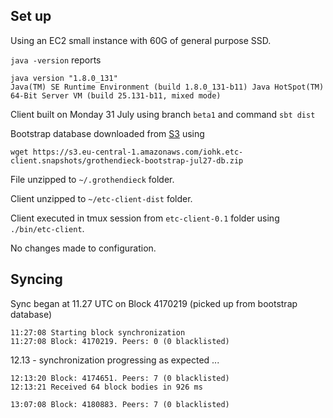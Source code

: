 ## Set up 

Using an EC2 small instance with 60G of general purpose SSD. 

`java -version` reports 

```
java version "1.8.0_131" 
Java(TM) SE Runtime Environment (build 1.8.0_131-b11) Java HotSpot(TM) 64-Bit Server VM (build 25.131-b11, mixed mode)
```
Client built on Monday 31 July using branch `beta1` and command `sbt dist`

Bootstrap database downloaded from [S3](https://github.com/input-output-hk/etc-client/wiki/Install-Client-on-Linux-Using-Bootstrap-Chain-Database) using 

`wget https://s3.eu-central-1.amazonaws.com/iohk.etc-client.snapshots/grothendieck-bootstrap-jul27-db.zip`

File unzipped to `~/.grothendieck` folder. 

Client unzipped to `~/etc-client-dist` folder.

Client executed in tmux session from `etc-client-0.1` folder using `./bin/etc-client`.

No changes made to configuration.

## Syncing 
Sync began at 11.27 UTC on Block 4170219 (picked up from bootstrap database)

```
11:27:08 Starting block synchronization
11:27:08 Block: 4170219. Peers: 0 (0 blacklisted)
```

12.13 - synchronization progressing as expected ...  
```
12:13:20 Block: 4174651. Peers: 7 (0 blacklisted)
12:13:21 Received 64 block bodies in 926 ms
```
```
13:07:08 Block: 4180883. Peers: 7 (0 blacklisted)
```